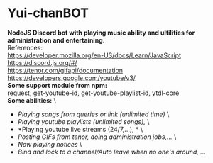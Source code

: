 # Yui-chanBOT
**NodeJS Discord bot with playing music ability and ultilities for administration and entertaining.**\
References:\
https://developer.mozilla.org/en-US/docs/Learn/JavaScript \
https://discord.js.org/#/ \
https://tenor.com/gifapi/documentation \
https://developers.google.com/youtube/v3/ \
**Some support module from npm:**\
request, get-youtube-id, get-youtube-playlist-id, ytdl-core \
**Some abilities:** \
 - *Playing songs from queries or link (unlimited time)* \
 - *Playing youtube playlists (unlimited songs),* \
 - *Playing youtube live streams (24/7,...), * \
 - *Posting GIFs from tenor, doing administration jobs,...* \
 - *Now playing notices* \
 - *Bind and lock to a channel/Auto leave when no one's around, ...*



